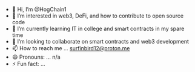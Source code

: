 - 👋 Hi, I’m @HogChain1
- 👀 I’m interested in web3, DeFi, and how to contribute to open source code
- 🌱 I’m currently learning IT in college and smart contracts in my spare time
- 💞️ I’m looking to collaborate on smart contracts and web3 development
- 📫 How to reach me ... surfinbird12@proton.me
- 😄 Pronouns: ... n/a
- ⚡ Fun fact: ...

<!---
HogChain1/HogChain1 is a ✨ special ✨ repository because its `README.md` (this file) appears on your GitHub profile.
You can click the Preview link to take a look at your changes.
--->
